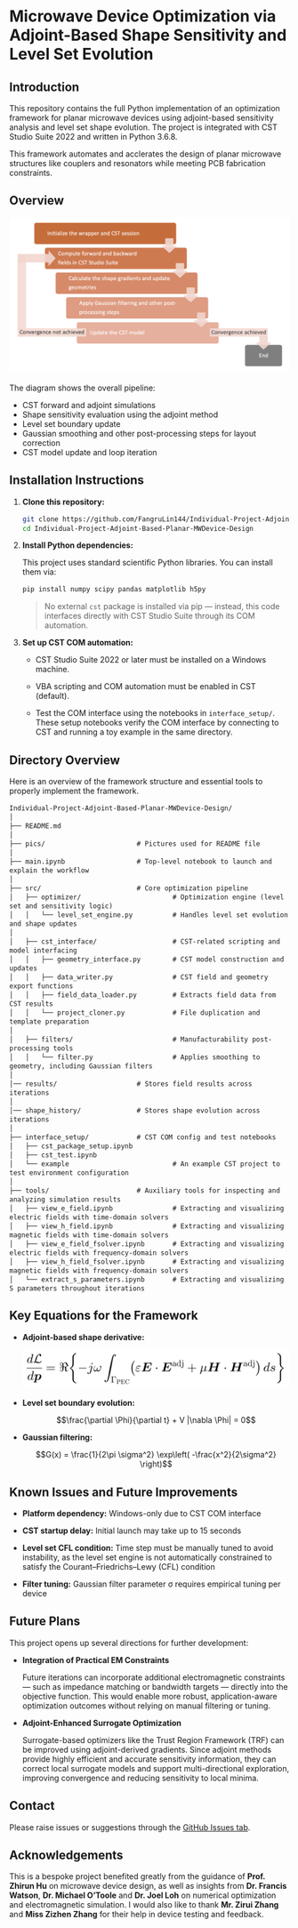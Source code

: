 # Microwave Device Optimization via Adjoint-Based Shape Sensitivity and Level Set Evolution

## Introduction

This repository contains the full Python implementation of an optimization framework for planar microwave devices using adjoint-based sensitivity analysis and level set shape evolution. The project is integrated with CST Studio Suite 2022 and written in Python 3.6.8.

This framework automates and acclerates the design of planar microwave structures like couplers and resonators while meeting PCB fabrication constraints.

## Overview

![Workflow Diagram](pics/methodology_workflow.png)

The diagram shows the overall pipeline:

- CST forward and adjoint simulations
- Shape sensitivity evaluation using the adjoint method 
- Level set boundary update  
- Gaussian smoothing and other post-processing steps for layout correction
- CST model update and loop iteration

## Installation Instructions

1. **Clone this repository:**

   ```bash
   git clone https://github.com/FangruLin144/Individual-Project-Adjoint-Based-Planar-MWDevice-Design.git
   cd Individual-Project-Adjoint-Based-Planar-MWDevice-Design
   ```

2. **Install Python dependencies:**

   This project uses standard scientific Python libraries. You can install them via:

   ```bash
   pip install numpy scipy pandas matplotlib h5py
   ```

   > No external `cst` package is installed via pip — instead, this code interfaces directly with CST Studio Suite through its COM automation.

3. **Set up CST COM automation:**

   - CST Studio Suite 2022 or later must be installed on a Windows machine.

   - VBA scripting and COM automation must be enabled in CST (default).

   - Test the COM interface using the notebooks in `interface_setup/`. These setup notebooks verify the COM interface by connecting to CST and running a toy example in the same directory.

## Directory Overview

Here is an overview of the framework structure and essential tools to properly implement the framework. 

```
Individual-Project-Adjoint-Based-Planar-MWDevice-Design/
│
├── README.md
│
├── pics/                       # Pictures used for README file
│
├── main.ipynb                  # Top-level notebook to launch and explain the workflow
│
├── src/                        # Core optimization pipeline
│   ├── optimizer/                       # Optimization engine (level set and sensitivity logic)
│   │   └── level_set_engine.py          # Handles level set evolution and shape updates
│
│   ├── cst_interface/                   # CST-related scripting and model interfacing
│   │   ├── geometry_interface.py        # CST model construction and updates
│   │   ├── data_writer.py               # CST field and geometry export functions
│   │   ├── field_data_loader.py         # Extracts field data from CST results
│   │   └── project_cloner.py            # File duplication and template preparation
│
│   ├── filters/                         # Manufacturability post-processing tools
│   │   └── filter.py                    # Applies smoothing to geometry, including Gaussian filters
│
│── results/                    # Stores field results across iterations
│
│── shape_history/              # Stores shape evolution across iterations
│
├── interface_setup/            # CST COM config and test notebooks
│   ├── cst_package_setup.ipynb
│   ├── cst_test.ipynb
│   └── example                          # An example CST project to test environment configuration
│
├── tools/                      # Auxiliary tools for inspecting and analyzing simulation results
│   ├── view_e_field.ipynb               # Extracting and visualizing electric fields with time-domain solvers
│   ├── view_h_field.ipynb               # Extracting and visualizing magnetic fields with time-domain solvers
│   ├── view_e_field_fsolver.ipynb       # Extracting and visualizing electric fields with frequency-domain solvers
│   ├── view_h_field_fsolver.ipynb       # Extracting and visualizing magnetic fields with frequency-domain solvers
│   └── extract_s_parameters.ipynb       # Extracting and visualizing S parameters throughout iterations
```

## Key Equations for the Framework

- **Adjoint-based shape derivative:**

  ![Adjoint Equation](pics/adjoint_shape_derivative.svg)

- **Level set boundary evolution:**

  ```math
  \frac{\partial \Phi}{\partial t} + V |\nabla \Phi| = 0
  ```

- **Gaussian filtering:**

  ```math
  G(x) = \frac{1}{2\pi \sigma^2} \exp\left( -\frac{x^2}{2\sigma^2} \right)
  ```

## Known Issues and Future Improvements

- **Platform dependency:** Windows-only due to CST COM interface 

- **CST startup delay:** Initial launch may take up to 15 seconds  

- **Level set CFL condition:** Time step must be manually tuned to avoid instability, as the level set engine is not automatically constrained to satisfy the Courant–Friedrichs–Lewy (CFL) condition

- **Filter tuning:** Gaussian filter parameter σ requires empirical tuning per device

## Future Plans

This project opens up several directions for further development:

- **Integration of Practical EM Constraints**

  Future iterations can incorporate additional electromagnetic constraints — such as impedance matching or bandwidth targets — directly into the objective function. This would enable more robust, application-aware optimization outcomes without relying on manual filtering or tuning.

- **Adjoint-Enhanced Surrogate Optimization**

  Surrogate-based optimizers like the Trust Region Framework (TRF) can be improved using adjoint-derived gradients. Since adjoint methods provide highly efficient and accurate sensitivity information, they can correct local surrogate models and support multi-directional exploration, improving convergence and reducing sensitivity to local minima.

## Contact

Please raise issues or suggestions through the [GitHub Issues tab](https://github.com/FangruLin144/Y3_individual_project/issues).

## Acknowledgements

This is a bespoke project benefited greatly from the guidance of **Prof. Zhirun Hu** on microwave device design, as well as insights from **Dr. Francis Watson**, **Dr. Michael O’Toole** and **Dr. Joel Loh** on numerical optimization and electromagnetic simulation. I would also like to thank **Mr. Zirui Zhang** and **Miss Zizhen Zhang** for their help in device testing and feedback.
